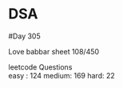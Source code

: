 # DSA

#Day 305

Love babbar sheet
    108/450
    
leetcode Questions   
easy : 124
medium: 169
hard: 22


 